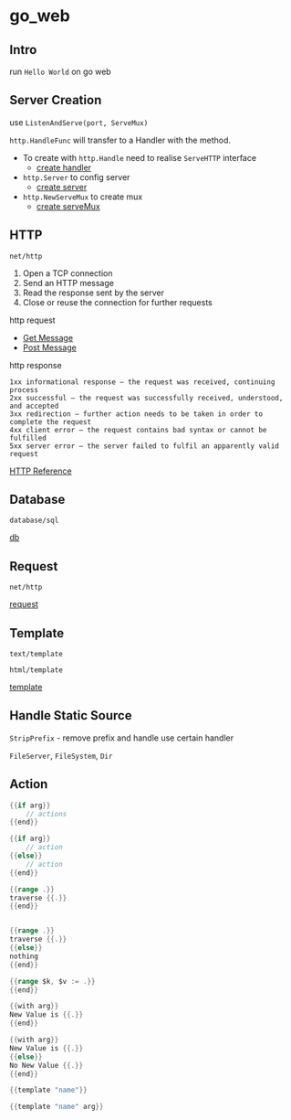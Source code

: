 # go_web

## Intro
run `Hello World` on go web

## Server Creation
use `ListenAndServe(port, ServeMux)`

`http.HandleFunc` will transfer to a Handler with the method.
- To create with `http.Handle` need to realise `ServeHTTP` interface
    - [create handler](src/webapp/chapter02/web01/main.go)
- `http.Server` to config server
    - [create server](src/webapp/chapter02/web02/main.go)
- `http.NewServeMux` to create mux
    - [create serveMux](src/webapp/chapter02/web03/main.go)

## HTTP
`net/http`

1. Open a TCP connection
2. Send an HTTP message
3. Read the response sent by the server
4. Close or reuse the connection for further requests

http request
- [Get Message](src/webapp/chapter03_http/main.go)
- [Post Message](src/webapp/chapter03_http/index.html)

http response
```
1xx informational response – the request was received, continuing process
2xx successful – the request was successfully received, understood, and accepted
3xx redirection – further action needs to be taken in order to complete the request  
4xx client error – the request contains bad syntax or cannot be fulfilled
5xx server error – the server failed to fulfil an apparently valid request
```

[HTTP Reference](https://developer.mozilla.org/en-US/docs/Web/HTTP)

## Database
`database/sql`

[db](src/webapp/chapter04_db/utils/db.go)

## Request

`net/http`

[request](src/webapp/chapter05_request/main.go)

## Template

`text/template`

`html/template`

[template](src/webapp/chapter06_template/main.go)

## Handle Static Source

`StripPrefix` - remove prefix and handle use certain handler

`FileServer`, `FileSystem`, `Dir`

## Action

```go
{{if arg}}
    // actions
{{end}}

{{if arg}}
    // action
{{else}}
    // action
{{end}}
```

```go
{{range .}}
traverse {{.}}
{{end}}


{{range .}}
traverse {{.}}
{{else}}
nothing
{{end}}

{{range $k, $v := .}}
{{end}}
```

```go
{{with arg}}
New Value is {{.}}
{{end}}

{{with arg}}
New Value is {{.}}
{{else}}
No New Value {{.}}
{{end}}
```

```go
{{template "name"}}

{{template "name" arg}}
```

